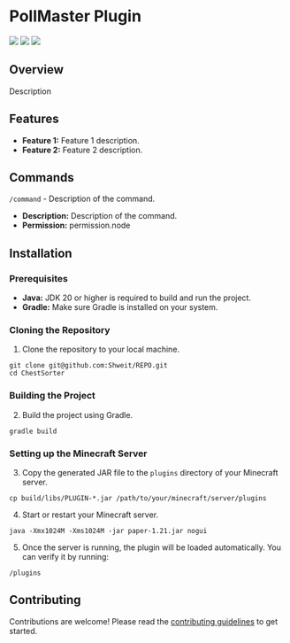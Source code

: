 # PollMaster Plugin
<img src="https://img.shields.io/github/actions/workflow/status/Shweit/REPO/runtime.yml" /> <img src="https://img.shields.io/github/v/release/Shweit/REPO" /> <img src="https://img.shields.io/github/license/Shweit/REPO" />

## Overview
Description

## Features
- **Feature 1:** Feature 1 description.
- **Feature 2:** Feature 2 description.

## Commands
`/command` - Description of the command.
- **Description:** Description of the command.
- **Permission:** permission.node

## Installation
### Prerequisites
- **Java:** JDK 20 or higher is required to build and run the project.
- **Gradle:** Make sure Gradle is installed on your system.

### Cloning the Repository
1. Clone the repository to your local machine.
```shell
git clone git@github.com:Shweit/REPO.git
cd ChestSorter
```
### Building the Project
2. Build the project using Gradle.
```shell
gradle build
```
### Setting up the Minecraft Server
3. Copy the generated JAR file to the `plugins` directory of your Minecraft server.
```shell
cp build/libs/PLUGIN-*.jar /path/to/your/minecraft/server/plugins
```
4. Start or restart your Minecraft server.
```shell
java -Xmx1024M -Xms1024M -jar paper-1.21.jar nogui
```
5.  Once the server is running, the plugin will be loaded automatically. You can verify it by running:
```shell
/plugins
```

## Contributing
Contributions are welcome! Please read the [contributing guidelines](CONTRIBUTING.md) to get started.